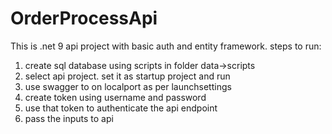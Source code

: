 # OrderProcessApi
This is .net 9 api project with basic auth and entity framework.
steps to run:
1) create sql database using scripts in folder data->scripts
2) select api project. set it as startup project and run
3) use swagger to on localport as per launchsettings
4) create token using username and password
5) use that token to authenticate the api endpoint
6) pass the inputs to api
